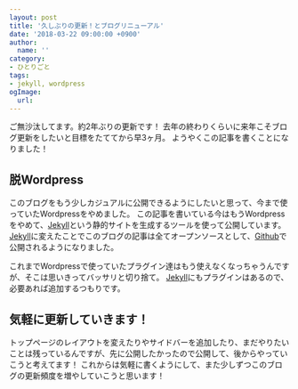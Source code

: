 ```yaml
---
layout: post
title: '久しぶりの更新！とブログリニューアル'
date: '2018-03-22 09:00:00 +0900'
author:
  name: ''
category:
- ひとりごと
tags:
- jekyll, wordpress
ogImage:
  url:
---
```

ご無沙汰してます。約2年ぶりの更新です！
去年の終わりくらいに来年こそブログ更新をしたいと目標をたててから早3ヶ月。
ようやくこの記事を書くことになりました！
<!--more-->
## 脱Wordpress
このブログをもう少しカジュアルに公開できるようにしたいと思って、今まで使っていたWordpressをやめました。
この記事を書いている今はもうWordpressをやめて、[Jekyll][2862945a]という静的サイトを生成するツールを使って公開しています。
[Jekyll][2862945a]に変えたことでこのブログの記事は全てオープンソースとして、[Github][8dbb98ce]で公開されるようになりました。

これまでWordpressで使っていたプラグイン達はもう使えなくなっちゃうんですが、そこは思いきってバッサリと切り捨て。
[Jekyll][2862945a]にもプラグインはあるので、必要あれば追加するつもりです。

## 気軽に更新していきます！
トップページのレイアウトを変えたりやサイドバーを追加したり、まだやりたいことは残っているんですが、先に公開したかったので公開して、後からやっていこうと考えてます！
これからは気軽に書くようにして、また少しずつこのブログの更新頻度を増やしていこうと思います！

  [2862945a]: https://jekyllrb-ja.github.io "Jekyll"
  [8dbb98ce]: https://github.com/kotalab/kotalab.com "Githubの記事一覧"
